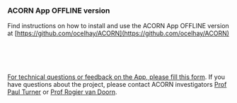 ### ACORN App OFFLINE version

Find instructions on how to install and use the ACORN App OFFLINE version at [https://github.com/ocelhay/ACORN](https://github.com/ocelhay/ACORN)


<br/><br/><br/><br/>
<a href="https://docs.google.com/forms/d/e/1FAIpQLSelgGp108m6twv3ihtM3kkf-wWiyKmgulftvql5VbS5qlVMEw/viewform?usp=sf_link" target="_blank">For technical questions or feedback on the App, please fill this form</a>. If you have questions about the project, please contact ACORN investigators [Prof Paul Turner](mailto:Pault@tropmedres.ac) or [Prof Rogier van Doorn](mailto:rvandoorn@oucru.org).